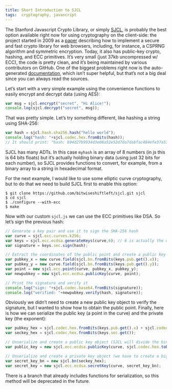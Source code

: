 ```yaml
---
title: Short Introduction to SJCL
tags:  cryptography, javascript
---
```


The Stanford Javascript Crypto Library, or simply [SJCL](https://github.com/bitwiseshiftleft/sjcl/), is probably the best option available right now for using cryptography on the client-side: the project started in 2009 as a [paper](https://bitwiseshiftleft.github.io/sjcl/acsac.pdf) describing how to implement a secure and fast crypto library for web browsers, including, for instance, a CSPRNG algorithm and symmetric encryption. Today, it also has public-key crypto, hashing, and ECC primitives. It’s very small (just 37kb uncompressed w/ ECC), the code is pretty clean, and it’s being maintained by various contributors on GitHub. One of the biggest problems right now is the auto-generated [documentation](https://bitwiseshiftleft.github.io/sjcl/doc/), which isn’t super helpful, but that’s not a big deal since you can always read the sources.

Let’s start with a very simple example using the convenience functions to easily encrypt and decrypt data (using AES):

```javascript
var msg = sjcl.encrypt("secret", "Hi Alice!");
console.log(sjcl.decrypt("secret", msg));
```

That was pretty simple. Let’s try something different, like hashing a string using SHA-256:

```javascript
var hash = sjcl.hash.sha256.hash("hello world");
console.log("hash: "+sjcl.codec.hex.fromBits(hash));
// It should print: "hash: b94d27b9934d3e08a52e52d7da7dabfac484efe37a5380ee9088f7ace2efcde9"
```

SJCL has many ADTs. In this case `myhash` is an array of 8 numbers (in js this is 64 bits floats) but it’s actually holding binary data (using just 32 bits for each number), so SJCL provides functions to convert, for example, from a binary array to a string in hexadecimal format.

For the next example, I would like to use some elliptic curve cryptography, but to do that we need to build SJCL first to enable this option:

```
$ git clone https://github.com/bitwiseshiftleft/sjcl.git sjcl
$ cd sjcl
$ ./configure --with-ecc
$ make
```

Now with our custom `sjcl.js` we can use the ECC primitives like DSA. So let’s sign the previous hash:

```javascript
// Generate a key pair and use it to sign the SHA-256 hash
var curve = sjcl.ecc.curves.k256;
var keys = sjcl.ecc.ecdsa.generateKeys(curve,6); // 6 is actually the default paranoia, so you can omit that
var signature = keys.sec.sign(hash);

// Extract the coordinates of the public point and create a public key object for testing
var pubkey_x = new curve.field(sjcl.bn.fromBits(keys.pub.get().x));
var pubkey_y = new curve.field(sjcl.bn.fromBits(keys.pub.get().y));
var point = new sjcl.ecc.point(curve, pubkey_x, pubkey_y);
var newpubkey = new sjcl.ecc.ecdsa.publicKey(curve, point);

// Print the signature and verify it
console.log("sign: "+sjcl.codec.base64.fromBits(signature));
console.log("verified: "+newpubkey.verify(hash, signature));
```

Obviously we didn’t need to create a new public key object to verify the signature, but I wanted to show how to obtain the public point. Finally, here is how we can serialize the public key (a point in the curve) and the private key (the exponent):

```javascript
var pubkey_hex = sjcl.codec.hex.fromBits(keys.pub.get().x) + sjcl.codec.hex.fromBits(keys.pub.get().y);
var seckey_hex = sjcl.codec.hex.fromBits(keys.sec.get());

// Unserialize and create a public key object (SJCL will divide the binary array in two parts and get each coordinate)
var public_key = new sjcl.ecc.ecdsa.publicKey(curve, sjcl.codec.hex.toBits(pubkey_hex));

// Unserialize and create a private key object (we have to create a bignum object)
var secret_key_bn = new sjcl.bn(seckey_hex);
var secret_key = new sjcl.ecc.ecdsa.secretKey(curve, secret_key_bn);
```

There is a branch that already includes functions for serialization, so this method will be deprecated in the future.

